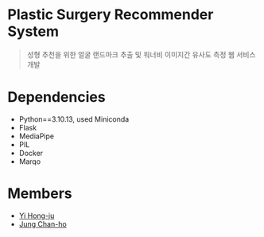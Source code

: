 # Plastic Surgery Recommender System
> 성형 추천을 위한 얼굴 랜드마크 추출 및 워너비 이미지간 유사도 측정 웹 서비스 개발

# Dependencies
- Python==3.10.13, used Miniconda
- Flask
- MediaPipe
- PIL
- Docker
- Marqo

# Members
- [Yi Hong-ju](https://github.com/yi-hongju)
- [Jung Chan-ho](https://github.com/ONECHANHO)
